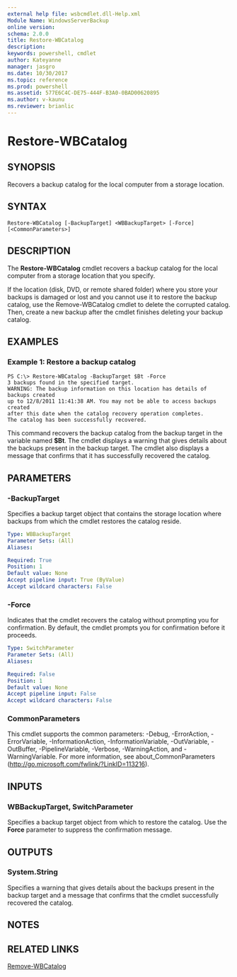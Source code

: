 ```yaml
---
external help file: wsbcmdlet.dll-Help.xml
Module Name: WindowsServerBackup
online version: 
schema: 2.0.0
title: Restore-WBCatalog
description: 
keywords: powershell, cmdlet
author: Kateyanne
manager: jasgro
ms.date: 10/30/2017
ms.topic: reference
ms.prod: powershell
ms.assetid: 577E6C4C-DE75-444F-B3A0-0BAD00620895
ms.author: v-kaunu
ms.reviewer: brianlic
---
```


# Restore-WBCatalog

## SYNOPSIS
Recovers a backup catalog for the local computer from a storage location.

## SYNTAX

```
Restore-WBCatalog [-BackupTarget] <WBBackupTarget> [-Force] [<CommonParameters>]
```

## DESCRIPTION
The **Restore-WBCatalog** cmdlet recovers a backup catalog for the local computer from a storage location that you specify.

If the location (disk, DVD, or remote shared folder) where you store your backups is damaged or lost and you cannot use it to restore the backup catalog, use the Remove-WBCatalog cmdlet to delete the corrupted catalog.
Then, create a new backup after the cmdlet finishes deleting your backup catalog.

## EXAMPLES

### Example 1: Restore a backup catalog
```
PS C:\> Restore-WBCatalog -BackupTarget $Bt -Force
3 backups found in the specified target.
WARNING: The backup information on this location has details of backups created
up to 12/8/2011 11:41:38 AM. You may not be able to access backups created
after this date when the catalog recovery operation completes.
The catalog has been successfully recovered.
```

This command recovers the backup catalog from the backup target in the variable named **$Bt**.
The cmdlet displays a warning that gives details about the backups present in the backup target.
The cmdlet also displays a message that confirms that it has successfully recovered the catalog.

## PARAMETERS

### -BackupTarget
Specifies a backup target object that contains the storage location where backups from which the cmdlet restores the catalog reside.

```yaml
Type: WBBackupTarget
Parameter Sets: (All)
Aliases: 

Required: True
Position: 1
Default value: None
Accept pipeline input: True (ByValue)
Accept wildcard characters: False
```

### -Force
Indicates that the cmdlet recovers the catalog without prompting you for confirmation.
By default, the cmdlet prompts you for confirmation before it proceeds.

```yaml
Type: SwitchParameter
Parameter Sets: (All)
Aliases: 

Required: False
Position: 1
Default value: None
Accept pipeline input: False
Accept wildcard characters: False
```

### CommonParameters
This cmdlet supports the common parameters: -Debug, -ErrorAction, -ErrorVariable, -InformationAction, -InformationVariable, -OutVariable, -OutBuffer, -PipelineVariable, -Verbose, -WarningAction, and -WarningVariable. For more information, see about_CommonParameters (http://go.microsoft.com/fwlink/?LinkID=113216).

## INPUTS

### WBBackupTarget, SwitchParameter
Specifies a backup target object from which to restore the catalog.
Use the **Force** parameter to suppress the confirmation message.

## OUTPUTS

### System.String
Specifies a warning that gives details about the backups present in the backup target and a message that confirms that the cmdlet successfully recovered the catalog.

## NOTES

## RELATED LINKS

[Remove-WBCatalog](./Remove-WBCatalog.md)

